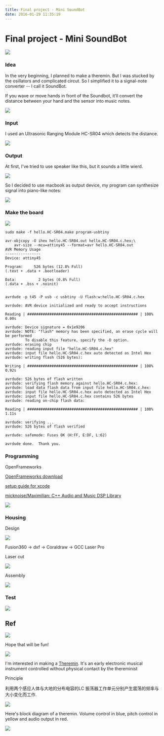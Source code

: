 ```yaml
---
title: Final project - Mini SoundBot
date: 2016-01-29 11:35:19
---
```


# Final project - Mini SoundBot

![](http://7xjpra.com1.z0.glb.clouddn.com/%5BFabFinal%5DVideoTitle1.jpg)

### Idea

In the very beginning, I planned to make a theremin. But I was stucked by the osillators and complicated circut. So I simplified it to a signal-note converter -- I call it SoundBot.

If you wave or move hands in front of the Soundbot, it’ll convert the distance between your hand and the sensor into music notes.

![](http://7xjpra.com1.z0.glb.clouddn.com/projectsketch.jpeg)


### Input

I used an Ultrasonic Ranging Module HC-SR04 which detects the distance.

![](http://7xjpra.com1.z0.glb.clouddn.com/%5BFabFinal%5DHC-SR04.jpeg)

### Output

At first, I've tried to use speaker like this, but it sounds a little wierd. 

![](http://7xjpra.com1.z0.glb.clouddn.com/tryspeaker.jpeg)

So I decided to use macbook as output device, my program can synthesize signal into piano-like notes:

![](http://7xjpra.com1.z0.glb.clouddn.com/SoundBotPrinciple.png)

### Make the board

![](http://7xjpra.com1.z0.glb.clouddn.com/%5BFabFinal%5DMillTheBoard.jpg)

``sudo make -f hello.HC-SR04.make program-usbtiny``

```
avr-objcopy -O ihex hello.HC-SR04.out hello.HC-SR04.c.hex;\
	avr-size --mcu=attiny45 --format=avr hello.HC-SR04.out
AVR Memory Usage
----------------
Device: attiny45

Program:     526 bytes (12.8% Full)
(.text + .data + .bootloader)

Data:          2 bytes (0.8% Full)
(.data + .bss + .noinit)


avrdude -p t45 -P usb -c usbtiny -U flash:w:hello.HC-SR04.c.hex

avrdude: AVR device initialized and ready to accept instructions

Reading | ################################################## | 100% 0.00s

avrdude: Device signature = 0x1e9206
avrdude: NOTE: "flash" memory has been specified, an erase cycle will be performed
         To disable this feature, specify the -D option.
avrdude: erasing chip
avrdude: reading input file "hello.HC-SR04.c.hex"
avrdude: input file hello.HC-SR04.c.hex auto detected as Intel Hex
avrdude: writing flash (526 bytes):

Writing | ################################################## | 100% 0.92s

avrdude: 526 bytes of flash written
avrdude: verifying flash memory against hello.HC-SR04.c.hex:
avrdude: load data flash data from input file hello.HC-SR04.c.hex:
avrdude: input file hello.HC-SR04.c.hex auto detected as Intel Hex
avrdude: input file hello.HC-SR04.c.hex contains 526 bytes
avrdude: reading on-chip flash data:

Reading | ################################################## | 100% 1.11s

avrdude: verifying ...
avrdude: 526 bytes of flash verified

avrdude: safemode: Fuses OK (H:FF, E:DF, L:62)

avrdude done.  Thank you.
```

### Programming

OpenFrameworks

[OpenFrameworks download](http://openframeworks.cc/download/)

[setup guide for xcode](http://openframeworks.cc/setup/xcode)

[micknoise/Maximilian: C++ Audio and Music DSP Library](https://github.com/micknoise/Maximilian)

![](http://7xjpra.com1.z0.glb.clouddn.com/Piano%20key%20frequencies.jpg)


### Housing

Design

![](http://7xjpra.com1.z0.glb.clouddn.com/%5BFabFinal%5DHousingDesign5.png)

Fusion360 → dxf → Coraldraw → GCC Laser Pro

Laser cut

![](http://7xjpra.com1.z0.glb.clouddn.com/WeChat_1466488360.jpeg)

Assembly

![](http://7xjpra.com1.z0.glb.clouddn.com/WeChat_1466488383.jpeg)

### Test

![](http://7xjpra.com1.z0.glb.clouddn.com/WeChat_1466488388.jpeg)

## Ref

![](http://www.carolinaeyck.com/media/portraits/CarolinaPlaying1211.jpg?t=1453258367)

Hope that will be fun!

![](http://cnet1.cbsistatic.com/hub/i/r/2013/11/02/a0d46b02-6de8-11e3-913e-14feb5ca9861/resize/570xauto/d9feb99e1358983a3e909096ea0aca72/01_UM_Project___Odd_Harmonics___LR.jpg)

I'm interested in making a [Theremin](https://en.wikipedia.org/wiki/Theremin). It's an early electronic musical instrument controlled without physical contact by the thereminist


Principle

利用两个感应人体与大地的分布电容的LC 振荡器工作单元分别产生震荡的频率与大小变化而工作.

![](http://farm4.staticflickr.com/3739/9533739769_8714d81f89.jpg)

Here's block diagram of a theremin. Volume control in blue, pitch control in yellow and audio output in red.

![](https://upload.wikimedia.org/wikipedia/commons/c/cb/Block_diagram_Theremin.png)
